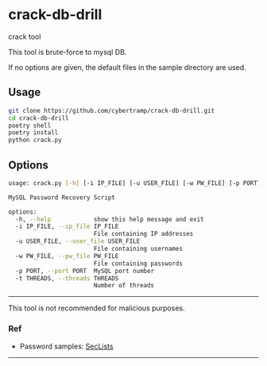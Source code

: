 # crack-db-drill
crack tool

This tool is brute-force to mysql DB.

If no options are given, the default files in the sample directory are used.

## Usage
```bash
git clone https://github.com/cybertramp/crack-db-drill.git
cd crack-db-drill
poetry shell
poetry install
python crack.py
```

## Options
```bash
usage: crack.py [-h] [-i IP_FILE] [-u USER_FILE] [-w PW_FILE] [-p PORT] [-t THREADS]

MySQL Password Recovery Script

options:
  -h, --help            show this help message and exit
  -i IP_FILE, --ip_file IP_FILE
                        File containing IP addresses
  -u USER_FILE, --user_file USER_FILE
                        File containing usernames
  -w PW_FILE, --pw_file PW_FILE
                        File containing passwords
  -p PORT, --port PORT  MySQL port number
  -t THREADS, --threads THREADS
                        Number of threads
```

---

This tool is not recommended for malicious purposes.

### Ref
- Password samples: [SecLists](https://github.com/danielmiessler/SecLists)

---
